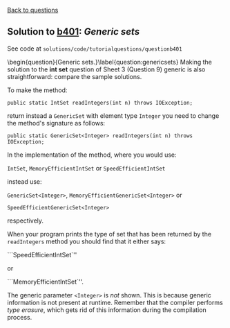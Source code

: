 [Back to questions](../README.md)

## Solution to [b401](../questions/b401): *Generic sets*

See code at `solutions/code/tutorialquestions/questionb401`

\begin{question}{Generic sets.}\label{question:genericsets}  Making the solution to the **int set** question
of Sheet 3 (Question 9) generic is also straightforward: compare the sample solutions.

To make the method:

```
public static IntSet readIntegers(int n) throws IOException;
```

return instead a `GenericSet` with element type `Integer` you need to change the method's signature as
follows:

```
public static GenericSet<Integer> readIntegers(int n) throws IOException;
```

In the implementation of the method, where you would use:


`IntSet`, `MemoryEfficientIntSet` or `SpeedEfficientIntSet`


instead use:


`GenericSet<Integer>`, `MemoryEfficientGenericSet<Integer>`
or

`SpeedEfficientGenericSet<Integer>`


respectively.

When your program prints the type of set that has been returned by the `readIntegers` method you should find that
it either says:

```SpeedEfficientIntSet`''

or

```MemoryEfficientIntSet`''.

The generic parameter
`<Integer>` is *not* shown.  This is because generic information is not present at runtime.  Remember that
the compiler performs *type erasure*, which gets rid of this information during the compilation process.
